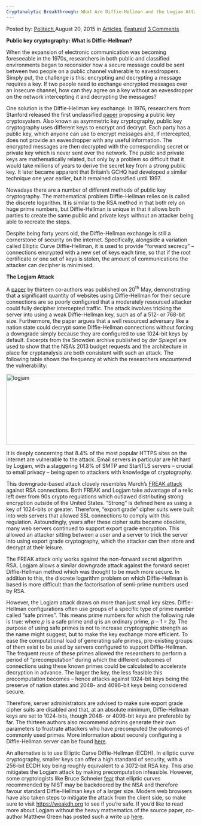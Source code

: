 ```yaml
---
Cryptanalytic Breakthrough: What Are Diffie-Hellman and the Logjam Attack?
---
```

<article class="post-listing post-10616 post type-post status-publish format-standard has-post-thumbnail hentry category-articles category-deepdot-news tag-attack tag-breakthrough tag-cryptanalytic tag-diffiehellman tag-logjam">
    <div class="post-inner">
    <p class="post-meta">
    <span>Posted by: <a href="https://www.deepdotweb.com/author/politech/" title="">Politech </a></span>
    <span>August 20, 2015</span>
    <span>in <a href="https://www.deepdotweb.com/category/articles/" rel="category tag">Articles</a>, <a href="https://www.deepdotweb.com/category/deepdot-news/" rel="category tag">Featured</a></span>
    <span><a href="https://www.deepdotweb.com/2015/08/20/cryptanalytic-breakthrough-what-are-diffie-hellman-and-the-logjam-attack/#comments">3 Comments</a></span>
    </p>
    <div class="clear"></div>
    <div class="entry">
    <p><strong>Public key cryptography: What is Diffie-Hellman?</strong></p>
    <p>When the expansion of electronic communication was becoming foreseeable in the 1970s, researchers in both public and classified environments began to reconsider how a secure message could be sent between two people on a public channel vulnerable to eavesdroppers. Simply put, the challenge is this: encrypting and decrypting a message requires a key. If two people need to exchange encrypted messages over an insecure channel, how can they agree on a key without an eavesdropper on the network intercepting it and decrypting the messages?</p>
    <p>One solution is the Diffie-Hellman key exchange. In 1976, researchers from Stanford released the first unclassified <a href="https://www.cs.jhu.edu/~rubin/courses/sp03/papers/diffie.hellman.pdf">paper</a> proposing a public key cryptosystem. Also known as asymmetric key cryptography, public key cryptography uses different keys to encrypt and decrypt. Each party has a public key, which anyone can use to encrypt messages and, if intercepted, does not provide an eavesdropper with any useful information. The encrypted messages are then decrypted with the corresponding secret or private key which is never sent over the network. The public and private keys are mathematically related, but only by a problem so difficult that it would take millions of years to derive the secret key from a strong public key. It later became apparent that Britain&#8217;s GCHQ had developed a similar technique one year earlier, but it remained classified until 1997.</p>
    <p>Nowadays there are a number of different methods of public key cryptography. The mathematical problem Diffie-Hellman relies on is called the discrete logarithm. It is similar to the RSA method in that both rely on huge prime numbers, but Diffie-Hellman is unique in that it allows both parties to create the same public and private keys without an attacker being able to recreate the steps.</p>
    <p>Despite being forty years old, the Diffie-Hellman exchange is still a cornerstone of security on the internet. Specifically, alongside a variation called Elliptic Curve Diffie-Hellman, it is used to provide “forward secrecy” – connections encrypted with a new set of keys each time, so that if the root certificate or one set of keys is stolen, the amount of communications the attacker can decipher is minimised.</p>
    <p><strong>The Logjam Attack</strong></p>
    <p>A <a href="https://weakdh.org/imperfect-forward-secrecy.pdf">paper</a> by thirteen co-authors was published on 20<sup>th</sup> May, demonstrating that a significant quantity of websites using Diffie-Hellman for their secure connections are so poorly configured that a moderately resourced attacker could fully decipher intercepted traffic. The attack involves tricking the server into using a weak Diffie-Hellman key, such as of a 512- or 768-bit size. Furthermore, the paper argues that a well resourced adversary like a nation state could decrypt some Diffie-Hellman connections without forcing a downgrade simply because they are configured to use 1024-bit keys by default. Excerpts from the Snowden archive published by <em>der Spiegel </em>are used to show that the NSA&#8217;s 2013 budget requests and the architecture in place for cryptanalysis are both consistent with such an attack. The following table shows the frequency at which the researchers encountered the vulnerability:</p>
    <p><a href="https://www.deepdotweb.com/wp-content/uploads/2015/08/logjam.png"><img class="aligncenter size-full wp-image-11323" src="https://www.deepdotweb.com/wp-content/uploads/2015/08/logjam.png" alt="logjam" width="704" height="189" srcset="https://www.deepdotweb.com/wp-content/uploads/2015/08/logjam.png 704w, https://www.deepdotweb.com/wp-content/uploads/2015/08/logjam-300x81.png 300w" sizes="(max-width: 704px) 100vw, 704px"/></a></p>
    <p>It is deeply concerning that 8.4% of the most popular HTTPS sites on the internet are vulnerable to the attack. Email servers in particular are hit hard by Logjam, with a staggering 14.8% of SMTP and StartTLS servers – crucial to email privacy – being open to attackers with knowledge of cryptography.</p>
    <p>This downgrade-based attack closely resembles March&#8217;s <a href="https://freakattack.com/">FREAK attack</a> against RSA connections. Both FREAK and Logjam take advantage of a relic left over from 90s crypto regulations which outlawed distributing strong encryption outside of the United States. “Strong” is defined here as using a key of 1024-bits or greater. Therefore, “export grade” cipher suits were built into web servers that allowed SSL connections to comply with this regulation. Astoundingly, years after these cipher suits became obsolete, many web servers continued to support export grade encryption. This allowed an attacker sitting between a user and a server to trick the server into using export grade cryptography, which the attacker can then store and decrypt at their leisure.</p>
    <p>The FREAK attack only works against the non-forward secret algorithm RSA. Logjam allows a similar downgrade attack against the forward secret Diffie-Hellman method which was thought to be much more secure. In addition to this, the discrete logarithm problem on which Diffie-Hellman is based is more difficult than the factorisation of semi-prime numbers used by RSA.</p>
    <p>However, the Logjam attack draws on more than just small key sizes. Diffie-Hellman configurations often use groups of a specific type of prime number called “safe primes”. This means prime numbers for which the following rule is true: where <em>p </em>is a safe prime and <em>q </em>is an ordinary prime, <em>p – 1 = 2q. </em>The purpose of using safe primes is not to increase cryptographic strength as the name might suggest, but to make the key exchange more efficient. To ease the computational load of generating safe primes, pre-existing groups of them exist to be used by servers configured to support Diffie-Hellman. The frequent reuse of these primes allowed the researchers to perform a period of “precomputation” during which the different outcomes of connections using these known primes could be calculated to accelerate decryption in advance. The larger the key, the less feasible this precomputation becomes – hence attacks against 1024-bit keys being the preserve of nation states and 2048- and 4096-bit keys being considered secure.</p>
    <p>Therefore, server administrators are advised to make sure export grade cipher suits are disabled and that, at an absolute minimum, Diffie-Hellman keys are set to 1024-bits, though 2048- or 4096-bit keys are preferable by far. The thirteen authors also recommend admins generate their own parameters to frustrate attackers who have precomputed the outcomes of commonly used primes. More information about securely configuring a Diffie-Hellman server can be found <a href="https://weakdh.org/sysadmin.html">here</a>.</p>
    <p>An alternative is to use Elliptic Curve Diffie-Hellman (ECDH). In elliptic curve cryptography, smaller keys can offer a high standard of security, with a 256-bit ECDH key being roughly equivalent to a 3072-bit RSA key. This also mitigates the Logjam attack by making precomputation infeasible. However, some cryptologists like Bruce Schneier <a href="https://www.schneier.com/blog/archives/2013/09/the_nsa_is_brea.html#c1675929">fear</a> that elliptic curves recommended by NIST may be backdoored by the NSA and therefore favour standard Diffie-Hellman keys of a larger size. Modern web browsers have also taken steps to mitigate the attack from the client side, so make sure to visit <a href="https://weakdh.org/">https://weakdh.org</a> to see if you&#8217;re safe. If you&#8217;d like to read more about Logjam without the heavy mathematics of the source paper, co-author Matthew Green has posted such a write up <a href="http://blog.cryptographyengineering.com/2015/05/attack-of-week-logjam.html">here</a>.</p>
    </div>
    <span style="display:none"><a href="https://www.deepdotweb.com/tag/attack/" rel="tag">attack</a> <a href="https://www.deepdotweb.com/tag/breakthrough/" rel="tag">breakthrough</a> <a href="https://www.deepdotweb.com/tag/cryptanalytic/" rel="tag">cryptanalytic</a> <a href="https://www.deepdotweb.com/tag/diffiehellman/" rel="tag">diffiehellman</a> <a href="https://www.deepdotweb.com/tag/logjam/" rel="tag">logjam</a></span> <span style="display:none" class="updated">2015-08-20</span>
    <div style="display:none" class="vcard author" itemprop="author" itemscope itemtype="http://schema.org/Person"><strong class="fn" itemprop="name"><a href="https://www.deepdotweb.com/author/politech/" title="Posts by Politech" rel="author">Politech</a></strong></div>
    </div>
</article>

